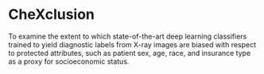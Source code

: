 # CheXclusion
To examine the extent to which state-of-the-art deep learning classifiers trained to yield diagnostic labels from X-ray images are biased with respect to protected attributes, such as patient sex, age, race, and insurance type as a proxy for socioeconomic status.
